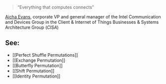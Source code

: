 > “Everything that computes connects”

[Aicha Evans](http://iq.intel.com/how-5g-will-power-the-future-internet-of-things), corporate VP and general manager of the Intel Communication and Devices Group in the Client & Internet of Things Businesses & Systems Architecture Group (_CISA_)

## See:

- [[Perfect Shuffle Permutations]]
- [[Exchange Permutation]]
- [[Butterfly Permutation]]
- [[Shift Permutation]]
- [[Identity Permutation]]